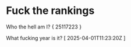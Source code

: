 # Fuck the rankings

Who the hell am I?
{ 25117223 }

What fucking year is it?
[ 2025-04-01T11:23:20Z ]
